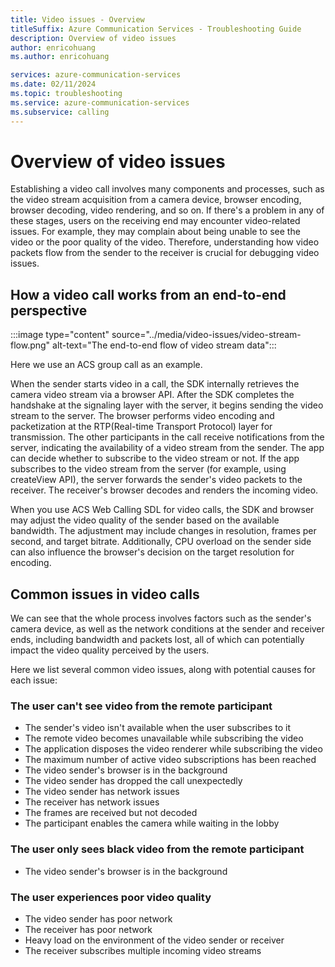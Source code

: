 ```yaml
---
title: Video issues - Overview
titleSuffix: Azure Communication Services - Troubleshooting Guide
description: Overview of video issues
author: enricohuang
ms.author: enricohuang

services: azure-communication-services
ms.date: 02/11/2024
ms.topic: troubleshooting
ms.service: azure-communication-services
ms.subservice: calling
---
```


# Overview of video issues

Establishing a video call involves many components and processes, such as the video stream acquisition from a camera device, browser encoding, browser decoding, video rendering, and so on.
If there's a problem in any of these stages, users on the receiving end may encounter video-related issues.
For example, they may complain about being unable to see the video or the poor quality of the video.
Therefore, understanding how video packets flow from the sender to the receiver is crucial for debugging video issues.

## How a video call works from an end-to-end perspective

:::image type="content" source="../media/video-issues/video-stream-flow.png" alt-text="The end-to-end flow of video stream data":::

Here we use an ACS group call as an example.

When the sender starts video in a call, the SDK internally retrieves the camera video stream via a browser API.
After the SDK completes the handshake at the signaling layer with the server, it begins sending the video stream to the server.
The browser performs video encoding and packetization at the RTP(Real-time Transport Protocol) layer for transmission.
The other participants in the call receive notifications from the server, indicating the availability of a video stream from the sender.
The app can decide whether to subscribe to the video stream or not. 
If the app subscribes to the video stream from the server (for example, using createView API), the server forwards the sender's video packets to the receiver.
The receiver's browser decodes and renders the incoming video.

When you use ACS Web Calling SDL for video calls, the SDK and browser may adjust the video quality of the sender based on the available bandwidth.
The adjustment may include changes in resolution, frames per second, and target bitrate.
Additionally, CPU overload on the sender side can also influence the browser's decision on the target resolution for encoding.

## Common issues in video calls

We can see that the whole process involves factors such as the sender's camera device, as well as the network conditions at the sender and receiver ends,
including bandwidth and packets lost, all of which can potentially impact the video quality perceived by the users.

Here we list several common video issues, along with potential causes for each issue:

### The user can't see video from the remote participant

* The sender's video isn't available when the user subscribes to it
* The remote video becomes unavailable while subscribing the video
* The application disposes the video renderer while subscribing the video
* The maximum number of active video subscriptions has been reached
* The video sender's browser is in the background
* The video sender has dropped the call unexpectedly
* The video sender has network issues
* The receiver has network issues
* The frames are received but not decoded
* The participant enables the camera while waiting in the lobby

### The user only sees black video from the remote participant
* The video sender's browser is in the background

### The user experiences poor video quality
* The video sender has poor network
* The receiver has poor network
* Heavy load on the environment of the video sender or receiver
* The receiver subscribes multiple incoming video streams


